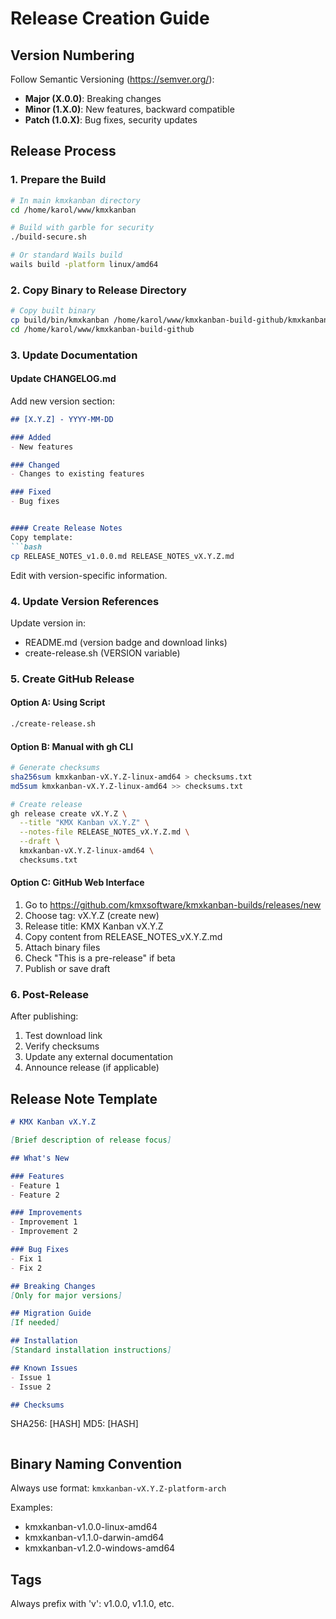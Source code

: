 # Release Creation Guide

## Version Numbering

Follow Semantic Versioning (https://semver.org/):
- **Major (X.0.0)**: Breaking changes
- **Minor (1.X.0)**: New features, backward compatible
- **Patch (1.0.X)**: Bug fixes, security updates

## Release Process

### 1. Prepare the Build
```bash
# In main kmxkanban directory
cd /home/karol/www/kmxkanban

# Build with garble for security
./build-secure.sh

# Or standard Wails build
wails build -platform linux/amd64
```

### 2. Copy Binary to Release Directory
```bash
# Copy built binary
cp build/bin/kmxkanban /home/karol/www/kmxkanban-build-github/kmxkanban-vX.Y.Z-linux-amd64
cd /home/karol/www/kmxkanban-build-github
```

### 3. Update Documentation

#### Update CHANGELOG.md
Add new version section:
```markdown
## [X.Y.Z] - YYYY-MM-DD

### Added
- New features

### Changed
- Changes to existing features

### Fixed
- Bug fixes


#### Create Release Notes
Copy template:
```bash
cp RELEASE_NOTES_v1.0.0.md RELEASE_NOTES_vX.Y.Z.md
```

Edit with version-specific information.

### 4. Update Version References

Update version in:
- README.md (version badge and download links)
- create-release.sh (VERSION variable)

### 5. Create GitHub Release

#### Option A: Using Script
```bash
./create-release.sh
```

#### Option B: Manual with gh CLI
```bash
# Generate checksums
sha256sum kmxkanban-vX.Y.Z-linux-amd64 > checksums.txt
md5sum kmxkanban-vX.Y.Z-linux-amd64 >> checksums.txt

# Create release
gh release create vX.Y.Z \
  --title "KMX Kanban vX.Y.Z" \
  --notes-file RELEASE_NOTES_vX.Y.Z.md \
  --draft \
  kmxkanban-vX.Y.Z-linux-amd64 \
  checksums.txt
```

#### Option C: GitHub Web Interface
1. Go to https://github.com/kmxsoftware/kmxkanban-builds/releases/new
2. Choose tag: vX.Y.Z (create new)
3. Release title: KMX Kanban vX.Y.Z
4. Copy content from RELEASE_NOTES_vX.Y.Z.md
5. Attach binary files
6. Check "This is a pre-release" if beta
7. Publish or save draft

### 6. Post-Release

After publishing:
1. Test download link
2. Verify checksums
3. Update any external documentation
4. Announce release (if applicable)

## Release Note Template

```markdown
# KMX Kanban vX.Y.Z

[Brief description of release focus]

## What's New

### Features
- Feature 1
- Feature 2

### Improvements
- Improvement 1
- Improvement 2

### Bug Fixes
- Fix 1
- Fix 2

## Breaking Changes
[Only for major versions]

## Migration Guide
[If needed]

## Installation
[Standard installation instructions]

## Known Issues
- Issue 1
- Issue 2

## Checksums
```
SHA256: [HASH]
MD5: [HASH]
```
```

## Binary Naming Convention

Always use format: `kmxkanban-vX.Y.Z-platform-arch`

Examples:
- kmxkanban-v1.0.0-linux-amd64
- kmxkanban-v1.1.0-darwin-amd64
- kmxkanban-v1.2.0-windows-amd64

## Tags

Always prefix with 'v': v1.0.0, v1.1.0, etc.